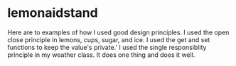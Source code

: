 # lemonaidstand
Here are to examples of how I used good design principles.
I used the open close principle in lemons, cups, sugar, and ice. I used the get and set functions to keep the value's private.'
I used the single responsiblity principle in my weather class. It does one thing and does it well.